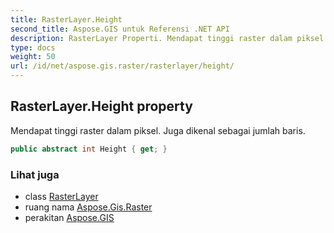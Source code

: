 ```yaml
---
title: RasterLayer.Height
second_title: Aspose.GIS untuk Referensi .NET API
description: RasterLayer Properti. Mendapat tinggi raster dalam piksel. Juga dikenal sebagai jumlah baris.
type: docs
weight: 50
url: /id/net/aspose.gis.raster/rasterlayer/height/
---
```

## RasterLayer.Height property

Mendapat tinggi raster dalam piksel. Juga dikenal sebagai jumlah baris.

```csharp
public abstract int Height { get; }
```

### Lihat juga

* class [RasterLayer](../)
* ruang nama [Aspose.Gis.Raster](../../rasterlayer/)
* perakitan [Aspose.GIS](../../../)


